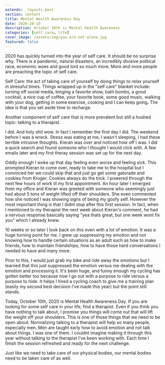 ```yaml
---
extends: _layouts.post
section: content
title: Mental Health Awareness Day
date: 2020-10-10
description: October 10th is Mental Health Awareness
categories: [self care, life]
cover_image: /assets/img/you-are-not-alone.jpg
featured: false
---
```


2020 has quickly turned into the year of self care. It should be no surprise why. There is a pandemic, natural disasters, an incredibly divisive political race, economic woes and good lord so much more. More and more people are preaching the topic of self care. 

Self Care: the act of taking care of yourself by doing things to relax yourself in stressful times. Things wrapped up in the "self care" blanket include: turning off social media, binging a favorite show, bath bombs, a good cocktail, a nice cup of coffee, your favorite book, some good music, walking with your dog, getting in some exercise, cooking and I can keep going. The idea is that you set aside time to recharge. 

Another component of self care that is more prevalent but still a hushed topic: talking to a therapist. 

I did. And holy shit wow. In fact I remember the first day I did. The weekend before I was a wreck. Stress was eating at me, I wasn't sleeping, I had these terrible intrusive thoughts. Kieran was over and noticed how off I was. I did a quick search and found someone who I thought I would click with. A few emails later and my first theray session was set up for the next day. 

Oddly enough I woke up that day feeling even worse and feeling sick. This prompted Kieran to come over, ready to take me to the hospital but I convinced her we could skip that and just go get some gatorade and cookies from Kroger. Cookies always do the trick. I powered through the next few hours of work til my first appointment. An hour later I emerged from my office and Kieran was greeted with someone who seemingly just had about 5 tons of weight lifted off their shoulders. She even commented how she noticed I was showing signs of being my goofy self. However the most important thing is that I didnt stop after this first session. In fact, when I mentioned to my therapist the next week about Kieran's comment, he had a nervous response basically saying "yea thats great, but one week wont fix you" which I already knew. 

10 weeks or so later I look back on this even with a lot of emotion. It was a huge turning point for me. I grew up suppressing my emotion and not knowing how to handle certain situations as an adult such as how to make friends, how to maintain friendships, how to have those hard conversations I needed to have and many more. 

Prior to this, I would just grab my bike and ride away the emotions but I learned that this just suppressed the emotion versus me dealing with the emotion and processing it. It's been huge, and funny enough my cycling has gotten better too because now I go out with a purpose to ride versus a purpose to hide. It helps I hired a cycling coach to give me a training plan (easily my second best decision I've made this year) but the point still stands. 

Today, October 10th, 2020 is Mental Health Awareness Day. If you are looking for some self care in your life, find a therapist. Even if you think you have nothing to talk about, I promise you things will come out that will lift the weight off your shoulders. This is one of those things that we need to be open about. Normalizing talking to a therapist will help so many people, especially men. Men are taught early how to avoid emotion and not talk about things. I was one of them. I couldnt imagine making it through this year without talking to the therapist I've been working with. Each time I finish the session refreshed and ready for the next challenge. 

Just like we need to take care of our physical bodies, our mental bodies need to be taken care of as well. 